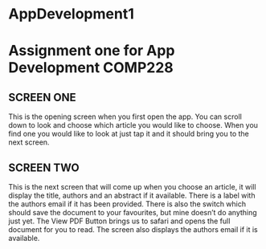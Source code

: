 # AppDevelopment1
# Assignment one for App Development COMP228
## SCREEN ONE
This is the opening screen when you first open the app.
You can scroll down to look and choose which article you would like to choose.
When you find one you would like to look at just tap it and it should bring you to the next screen.
## SCREEN TWO
This is the next screen that will come up when you choose an article, it will display the title, 
authors and an abstract if it available. There is a label with the authors email if it has been provided.
There is also the switch which should save the document to your favourites, but mine doesn’t do anything just yet.
The View PDF Button brings us to safari and opens the full document for you to read.
The screen also displays the authors email if it is available.
